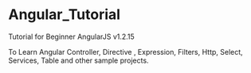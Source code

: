 # Angular_Tutorial
 Tutorial for Beginner 
AngularJS v1.2.15

To Learn Angular Controller, Directive , Expression, Filters, Http, Select, Services, Table and other sample projects.
